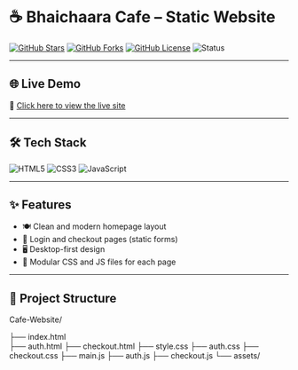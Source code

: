 # ☕ Bhaichaara Cafe – Static Website

[![GitHub Stars](https://img.shields.io/github/stars/Sahil-Pant/Cafe-Website?style=social)](https://github.com/Sahil-Pant/Cafe-Website/stargazers)
[![GitHub Forks](https://img.shields.io/github/forks/Sahil-Pant/Cafe-Website?style=social)](https://github.com/Sahil-Pant/Cafe-Website/forks)
[![GitHub License](https://img.shields.io/github/license/Sahil-Pant/Cafe-Website?style=flat-square)](https://github.com/Sahil-Pant/Cafe-Website/blob/main/LICENSE)
![Status](https://img.shields.io/badge/status-active-brightgreen?style=flat-square)

---

## 🌐 Live Demo

🔗 [Click here to view the live site](https://sahil-pant.github.io/Cafe-Website/)

---

## 🛠️ Tech Stack

![HTML5](https://img.shields.io/badge/-HTML5-E34F26?logo=html5&logoColor=fff&style=flat)
![CSS3](https://img.shields.io/badge/-CSS3-1572B6?logo=css3&logoColor=fff&style=flat)
![JavaScript](https://img.shields.io/badge/-JavaScript-F7DF1E?logo=javascript&logoColor=000&style=flat)

---

## ✨ Features

- 🍽️ Clean and modern homepage layout
- 🔐 Login and checkout pages (static forms)
- 🖥️ Desktop-first design
- 📂 Modular CSS and JS files for each page

---

## 🚀 Project Structure
Cafe-Website/

├── index.html<br>
├── auth.html
├── checkout.html
├── style.css
├── auth.css
├── checkout.css
├── main.js
├── auth.js
├── checkout.js
└── assets/
